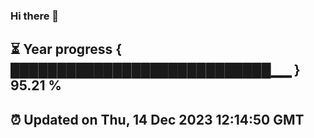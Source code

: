### Hi there 👋
⏳ Year progress { ████████████████████████████▁▁ } 95.21 %
---
⏰ Updated on Thu, 14 Dec 2023 12:14:50 GMT
---
